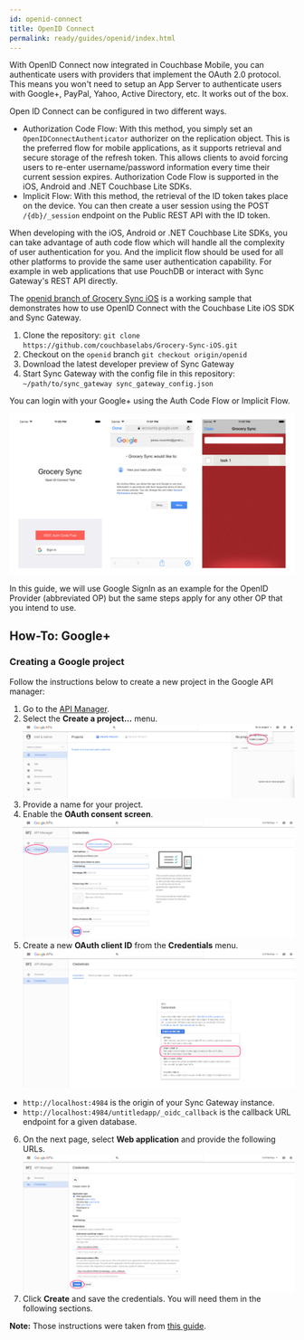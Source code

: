 ```yaml
---
id: openid-connect
title: OpenID Connect
permalink: ready/guides/openid/index.html
---
```


With OpenID Connect now integrated in Couchbase Mobile, you can authenticate users with providers that implement the OAuth 2.0 protocol. This means you won't need to setup an App Server to authenticate users with Google+, PayPal, Yahoo, Active Directory, etc. It works out of the box.

Open ID Connect can be configured in two different ways.

- Authorization Code Flow: With this method, you simply set an `OpenIDConnectAuthenticator` authorizer on the replication object. This is the preferred flow for mobile applications, as it supports retrieval and secure storage of the refresh token. This allows clients to avoid forcing users to re-enter username/password information every time their current session expires. Authorization Code Flow is supported in the iOS, Android and .NET Couchbase Lite SDKs.
- Implicit Flow: With this method, the retrieval of the ID token takes place on the device. You can then create a user session using the POST `/{db}/_session` endpoint on the Public REST API with the ID token.

When developing with the iOS, Android or .NET Couchbase Lite SDKs, you can take advantage of auth code flow which will handle all the complexity of user authentication for you. And the implicit flow should be used for all other platforms to provide the same user authentication capability. For example in web applications that use PouchDB or interact with Sync Gateway's REST API directly.

The [openid branch of Grocery Sync iOS](https://github.com/couchbaselabs/Grocery-Sync-iOS/tree/openid) is a working sample that demonstrates how to use OpenID Connect with the Couchbase Lite iOS SDK and Sync Gateway.

1. Clone the repository: `git clone https://github.com/couchbaselabs/Grocery-Sync-iOS.git`
2. Checkout on the `openid` branch `git checkout origin/openid`
3. Download the latest developer preview of Sync Gateway
4. Start Sync Gateway with the config file in this repository: `~/path/to/sync_gateway sync_gateway_config.json`

You can login with your Google+ using the Auth Code Flow or Implicit Flow.

![](./img/images.001.png)

In this guide, we will use Google SignIn as an example for the OpenID Provider (abbreviated OP) but the same steps apply for any other OP that you intend to use.

## How-To: Google+

### Creating a Google project

Follow the instructions below to create a new project in the Google API manager:

1. Go to the [API Manager](https://console.developers.google.com/iam-admin/projects).
2. Select the **Create a project...** menu.
	![](img/api-manager-create-project.png)
3. Provide a name for your project.
4. Enable the **OAuth consent screen**.
	![](img/consent-screen.png)
5. Create a new **OAuth client ID** from the **Credentials** menu.
	![](img/oauth-client-id.png)
  - `http://localhost:4984` is the origin of your Sync Gateway instance.
  - `http://localhost:4984/untitledapp/_oidc_callback` is the callback URL endpoint for a given database.
6. On the next page, select **Web application** and provide the following URLs.
	![](img/create-credential.png)
7. Click **Create** and save the credentials. You will need them in the following sections.

**Note:** Those instructions were taken from [this guide](https://auth0.com/docs/connections/social/google).